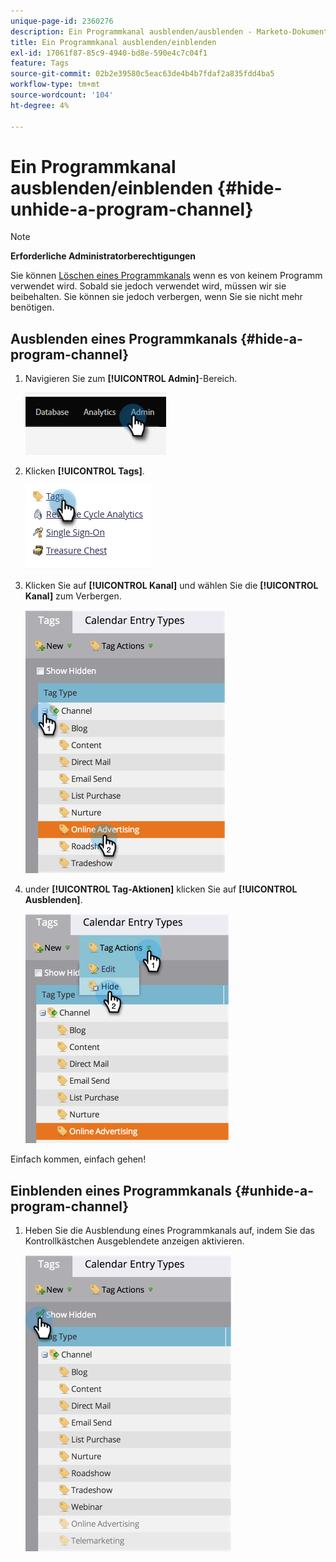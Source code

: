 ```yaml
---
unique-page-id: 2360276
description: Ein Programmkanal ausblenden/ausblenden - Marketo-Dokumente - Produktdokumentation
title: Ein Programmkanal ausblenden/einblenden
exl-id: 17061f87-85c9-4940-bd8e-590e4c7c04f1
feature: Tags
source-git-commit: 02b2e39580c5eac63de4b4b7fdaf2a835fdd4ba5
workflow-type: tm+mt
source-wordcount: '104'
ht-degree: 4%

---
```


# Ein Programmkanal ausblenden/einblenden {#hide-unhide-a-program-channel}

>[!NOTE]
>
>**Erforderliche Administratorberechtigungen**

Sie können [Löschen eines Programmkanals](/help/marketo/product-docs/administration/tags/delete-a-program-channel.md) wenn es von keinem Programm verwendet wird.  Sobald sie jedoch verwendet wird, müssen wir sie beibehalten.  Sie können sie jedoch verbergen, wenn Sie sie nicht mehr benötigen.

## Ausblenden eines Programmkanals {#hide-a-program-channel}

1. Navigieren Sie zum **[!UICONTROL Admin]**-Bereich.

   ![](assets/hide-unhide-a-program-channel-1.png)

1. Klicken **[!UICONTROL Tags]**.

   ![](assets/hide-unhide-a-program-channel-2.png)

1. Klicken Sie auf **[!UICONTROL Kanal]** und wählen Sie die **[!UICONTROL Kanal]** zum Verbergen.

   ![](assets/hide-unhide-a-program-channel-3.png)

1. under **[!UICONTROL Tag-Aktionen]** klicken Sie auf **[!UICONTROL Ausblenden]**.

   ![](assets/hide-unhide-a-program-channel-4.png)

Einfach kommen, einfach gehen!

## Einblenden eines Programmkanals {#unhide-a-program-channel}

1. Heben Sie die Ausblendung eines Programmkanals auf, indem Sie das Kontrollkästchen Ausgeblendete anzeigen aktivieren.

   ![](assets/hide-unhide-a-program-channel-5.png)
